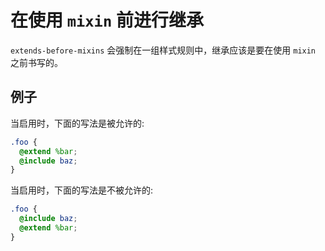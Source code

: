 # 在使用 `mixin` 前进行继承

`extends-before-mixins` 会强制在一组样式规则中，继承应该是要在使用 `mixin` 之前书写的。

## 例子

当启用时，下面的写法是被允许的:

```scss
.foo {
  @extend %bar;
  @include baz;
}
```

当启用时，下面的写法是不被允许的:

```scss
.foo {
  @include baz;
  @extend %bar;
}
```
